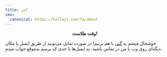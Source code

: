 ```yaml
---
title: آخر
seo:
  canonical: https://hallaji.com/fa/about
---
```

<p align='center'>
  <b>وقت طلاست!</b>
</p>

خوشحال میشم یه <a href='mailto:hello@hallaji.com?subject=Hey Vahid!'>گپی</a> با هم بزنیم! در صورت تمایل می‌تونید از طریق
ایمیل یا مکان دیگه‌ای روی وب با من در تماس باشید. به ایمیل‌ها تا حدی که برسم به‌موقع جواب میدم.
